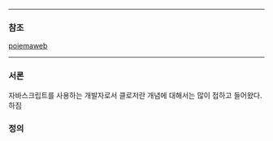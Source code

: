 
--- 
### 참조 
[poiemaweb](https://poiemaweb.com/js-event)

--- 

### 서론 

자바스크립트를 사용하는 개발자로서 클로저란 개념에 대해서는 많이 접하고 들어왔다. 하짐


### 정의 





